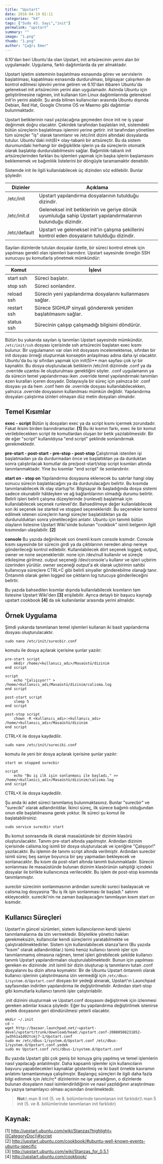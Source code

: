 ```yaml
---
title: "Upstart"
date: 2016-04-19 02:11
categories: "k4"
tags: ["Sudo 43. Sayı","init"]
permalink: "upstart"
summary: ""
image: "1.png"
thumb: "1.png"
author: "Çağrı Emer"
---
```


6.10'dan beri Ubuntu'da olan Upstart, init artsürecinin yerini alan bir uygulamadır. Uygulama, farklı dağıtımlarda da yer almaktadır.

Upstart işletim sisteminin başlatılması esnasında görev ve servislerin başlatılması, kapatılması esnasında durdurulması, bilgisayar çalışırken de kontrol edilmesi işlevini yerine getiren ve 6.10'dan itibaren Ubuntu'da geleneksel init artsürecinin yerini alan uygulamadır. Aslında Ubuntu için geliştirilmesine rağmen, init kullanan tüm Linux dağıtımlarında geleneksel init'in yerini alabilir. Şu anda bilinen kullanıcıları arasında Ubuntu dışında Debian, Red Hat, Google Chrome OS ve Maemo gibi dağıtımlar bulunmaktadır.

Upstart betiklerinin nasıl yazılacağına geçmeden önce init ne iş yapar değinmek doğru olacaktır. Çekirdek tarafından başlatılan init, sistemdeki bütün süreçlerin başlatılması işlemini yerine getirir. init tarafından yönetilen tüm süreçler "iş" olarak tanımlanır ve /etc/init dizini altındaki dosyalarda tutulur. Ubuntu'daki init(8)* olay-tabanlı bir artsüreçtir. Bu da sistem durumundaki herhangi bir değişiklikte işlerin ya da süreçlerin otomatik olarak başlatılıp durdurulabilmesini sağlar. Bağımlılık-tabanlı init artsüreçlerinden farkları bu işlemleri yapmak için başka işlerin başlamasını beklememek ve bağımlılık listelerini bir döngüyle taramamaktır denebilir.

Sistemde init ile ilgili kullanılabilecek üç dizinden söz edilebilir. Bunlar şöyledir:

| Dizinler | Açıklama |
|--------------|-------------|
| /etc/init | Upstart yapılandırma dosyalarının tutulduğu dizindir. |
| /etc/init.d | Geleneksel init betiklerinin ve geriye dönük uyumluluğa sahip Upstart yapılandırmalarının bulunduğu dizindir. |
| /etc/default | Upstart ve geleneksel init'in çalışma şekillerini kontrol eden dosyaların tutulduğu dizindir. |

Sayılan dizinlerde tutulan dosyalar özetle, bir süreci kontrol etmek için yapılması gerekli olan işlemleri barındırır. Upstart sayesinde örneğin SSH sunucuyu şu komutlarla yönetmek mümkündür:

| Komut | İşlevi |
|--------------|-------------|
|start ssh | Süreci başlatır.|
|stop ssh	| Süreci sonlandırır. |
|reload ssh	| Sürecin yeni yapılandırma dosyalarını kullanmasını sağlar.|
|restart ssh	| Sürece SIGHUP sinyali göndererek yeniden başlatılmasını sağlar.|
|status ssh	| Sürecinin çalışıp çalışmadığı bilgisini döndürür.|

Bütün bu yukarıda sayılan iş tanımları Upstart sayesinde mümkündür. `/etc/init/ssh` dosyası içerisinde ssh artsürecini başlatan exec kısmı bulunur. Bir uygulamanın var olan init dosyasını incelemektense, sıfırdan bir init dosyası örneği oluşturmak konseptin anlaşılması adına daha iyi olacaktır. Ubuntu'da bu işi sıfırdan yapmak için init(5)** man sayfası çok iyi bir kaynaktır. Bu dosya oluşturulacak betiklerin
/etc/init dizininde .conf ya da .override uzantısı ile oluşturulması gerektiğini söyler. .conf uygulamanın ya da sürecin temel yapılandırması iken .override temel yapılandırmaki tanımları ezen kuralları içeren dosyadır. Dolayısıyla bir süreç için yalnızca bir .conf dosyası ya da hem .conf hem de .override dosyası kullanılabilecekken, yalnızca .override dosyasının kullanılması mümkün değildir. Yapılandırma dosyaları çalıştırma izinleri olmayan düz metin dosyaları olmalıdır.

## Temel Kısımlar

**exec - script**
Bütün iş dosyaları exec ya da script kısmı içermek zorundadır. Fakat ikisini birden barındıramazlar. **[1]** Bu iki kısmın farkı, exec ile bir komut verilebilecekken script ile komutlardan oluşan bir betik yazılabilmesidir. Bir de eğer "script" kullanıldıysa "end script" şeklinde sonlandırmak gerekmektedir.

**pre-start - post-start - pre-stop - post-stop**
Çalıştırmak istenilen işi başlatmadan ya da durdurmadan önce ve başlattıktan ya da durduktan sonra çalıştırılacak komutlar da pre/post-start/stop script kısımları altında tanımlanmaktadır. Yine bu kısımlar "end script" ile sonlandırılır.

**start on - stop on**
Yapılandırma dosyasına eklenecek bu satırlar hangi olay sonucu sürecin başlatılacağını ya da durdurulacağını belirtir. Bu kısımda tanımlanabilecek ilk olay startup'tır. Bilgisayar ilk başladığında dosya sistemi sadece okunabilir hâldeyken ve ağ bağlantılarının olmadığı durumu belirtir. Belirli işleri belirli çalışma düzeylerinde (runlevel) başlatmak için kullanılabilecek seçenek runlevel'dır. Bahsedilmeye değer kullanılabilecek son iki seçenek ise started ve stopped seçenekleridir. Bu seçenekler kontrol edilmek istenen süreçlerin hangi süreçler başlatıldıktan ya da durdurulduktan sonra yönetileceğini anlatır. Ubuntu için tanımlı bütün olayların listesine Upstart Wiki'sinde bulunan "cookbok" isimli belgenin ilgili kısımından ulaşılabilir. **[2]**

**console**
Bu yazıda değinilecek son önemli kısım console kısmıdır. Console kısmı sayesinde bir sürecin girdi ya da çıktılarının nereden alınıp nereye gönderileceği kontrol edilebilir. Kullanılabilecek dört seçenek logged, output, owner ve none seçenekleridir. none için /dev/null kullanılır ve süreçle etkileşime girilmez. output seçeneği /dev/console'u kullanır ve işleri uçbirim üzerinden yürütür. owner seçeneği output'a ek olarak uçbirimin sahibi kullanıcıya süreçlere CTRL+C gibi belirli sinyaller gönderebilme olanağı tanır. Öntanımlı olarak gelen logged ise çıktıların log tutucuya gönderileceğini belirtir.

Bu yazıda bahsedilen kısımlar dışında kullanılabilecek kısımların tam listesine Upstart Wiki'den **[3]** erişilebilir. Ayrıca detaylı bir başucu kaynağı upstart cookbook **[4]** da sık kullanılanlar arasında yerini almalıdır.

## Örnek Uygulama

Şimdi yukarıda tanımlanan temel işlemleri kullanan iki basit yapılandırma dosyası oluşturulacaktır.

```
sudo nano /etc/init/surecbir.conf
```

komutu ile dosya açılarak içerisine şunlar yazılır:

```
pre-start script
	mkdir /home/<kullanıcı_adı>/Masaüstü/dizinim
end script

script
	echo "Çalışıyor!" > /home/<kullanıcı_adı/Masaüstü/dizinim/calisma.log
end script

post-start script
	sleep 5
end script

post-stop script
	chown -R <kullanıcı_adı>:<kullanıcı_adı> /home/<kullanıcı_adı>/Masaüstü/dizinim
end script
```

CTRL+X ile dosya kaydedilir.

```
sudo nano /etc/init/sureciki.conf
```

komutu ile yeni bir dosya açılarak içerisine şunlar yazılır:

```
start on stopped surecbir

script
	echo "Bu iş ilk işin sonlanması ile başladı." >> /home/<kullanici_adi>/Masaüstü/dizinim/calisma.log
end script
```

CTRL+X ile dosya kaydedilir.

Şu anda iki adet süreci tanımlamış bulunmaktasınız. Bunlar "surecbir" ve "sureciki" olarak adlandırıldılar. İkinci süreç, ilk sürece bağımlı olduğundan onun elle başlatılmasına gerek yoktur. İlk süreci şu komut ile başlatabilirsiniz:

```
sudo service surecbir start
```

Bu komut sonrasında ilk olarak masaüstünde bir dizinim klasörü oluşturulacaktır. Tanımı pre-start altında yapılmıştır. Ardından dizinim içerisinde calisma.log isimli bir dosya oluşturulacak ve içeriğine "Çalışıyor!" yazılacaktır. Bu işlemin de tanımı script altında verilmiştir. Ardından surecbir isimli süreç beş saniye boyunca bir şey yapmadan bekleyecek ve sonlanacaktır. Bu kısım da post-start altında tanımlı bulunmaktadır. Sürecin sonlanması ile masaüstünde bulunan dizinim klasörünün sahipliği içindeki dosyalar ile birlikte kullanıcınıza verilecektir. Bu işlem de post-stop kısımında tanımlanmıştır.

surecbir sürecinin sonlanmasının ardından sureciki sureci baslayacak ve calisma.log dosyasina "Bu iş ilk işin sonlanması ile başladı." satırını ekleyecektir. sureciki'nin ne zaman başlayacağını tanımlayan kısım start on kısmıdır.

## Kullanıcı Süreçleri

Upstart'ın güncel sürümleri, sistem kullanıcılarının kendi işlerini tanımlamalarına da izin vermektedir. Böylelikle yönetici hakları gerekmeksizin, kullanıcılar kendi süreçlerini yaratabilmekte ve çalıştırabilmektedirler. Sistem için kullanılabilecek stanza'ların (Bu yazıda "kısım" olarak adlandırıldılar.) tümü henüz kullanıcı tanımlı işler için tanımlanmamış olmasına rağmen, temel işleri görebilecek şekilde kullanıcı tanımlı Upstart yapılandırmaları oluşturulabilmektedir. Bunun için yapılması gereken ev dizininde .init isimli bir dizin oluşturup iş tanımlarını tutan .conf dosyalarını bu dizin altına koymaktır. Bir de Ubuntu Upstart öntanımlı olarak kullanıcı işlerinin çalıştırılmasına izin vermediği için `/etc/dbus-1/system.d/Upstart.conf` dosyası bir yedeği alınarak, Upstart'ın Launchpad sayfasından indirilen yapılandırma ile değiştirilmelidir. Ardından start-stop gibi komutlarla kullanıcı tanımlı işler çalıştırılabilir.

.init dizinini oluşturmak ve Upstart.conf dosyasını değiştirmek için izlenmesi gereken adımlar kısaca şöyledir. Eğer bu yapılandırma değiştirilmek istenirse yedek dosyasının geri döndürülmesi yeterli olacaktır.

```
mkdir ~/.init
cd ~
wget http://bazaar.launchpad.net/~upstart-devel/upstart/trunk/download/head:/upstart.conf-20080508231852-jw3hh1a1d02tcmj7-1/Upstart.conf
sudo mv /etc/dbus-1/system.d/Upstart.conf /etc/dbus-1/system.d/Upstart.conf.yedek
sudo mv Upstart.conf /etc/dbus-1/system.d/Upstart.conf
```

Bu yazıda Upstart gibi çok geniş bir konuya giriş yapılmış ve temel işlemlerin nasıl yapılacağı anlatılmıştır. Daha kapsamlı işlemler için kullanıcıların başvuru yapabilecekleri kaynaklar gösterilmiş ve iki basit örnekle kavramın anlatımı tamamlanmaya çalışılmıştır. Başlangıç süreçleri ile ilgili daha fazla bilgi edinmek için /etc/rc* dizinlerinin ne işe yaradığının, o dizinlerde bulunan dosyaların nasıl isimlendirildiğinin ve nasıl yazıldığının araştırılması bu yazıya tamamlayıcı olması açısından önerilmektedir.



>**Not:**\\
man 8 init (5. ve 8. bölümlerinde tanımlanan init farklıdır)\\
man 5 init (5. ve 8. bölümlerinde tanımlanan init farklıdır)

## Kaynak:
[1] <http://upstart.ubuntu.com/wiki/Stanzas?highlight=((CategoryDoc))#script>  
[2] <http://upstart.ubuntu.com/cookbook/#ubuntu-well-known-events-ubuntu-specific>  
[3] <http://upstart.ubuntu.com/wiki/Stanzas_for_0.5.1>  
[4] <http://upstart.ubuntu.com/cookbook/>  
